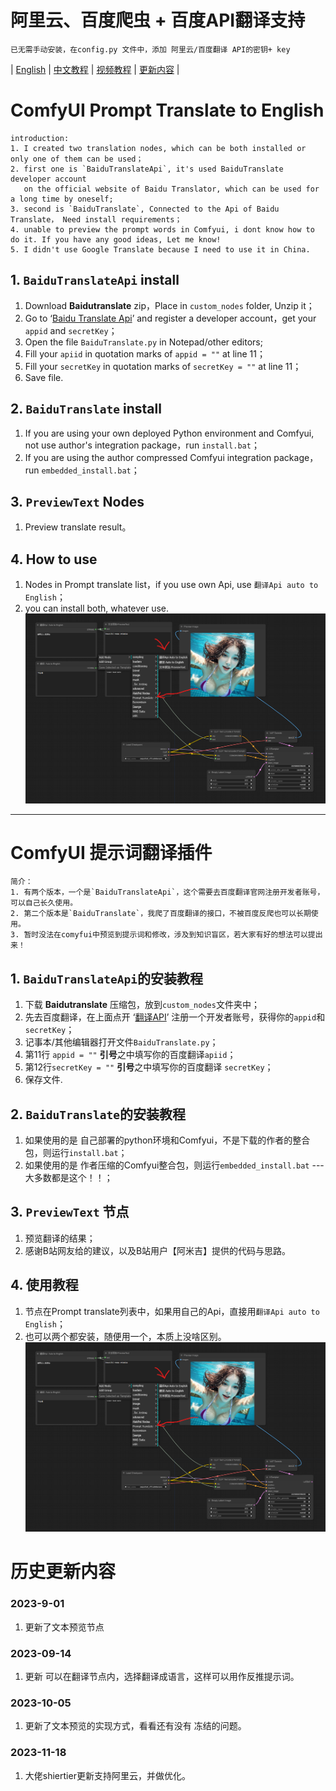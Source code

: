 # 阿里云、百度爬虫 + 百度API翻译支持
    已无需手动安装，在config.py 文件中，添加 阿里云/百度翻译 API的密钥+ key

 |  [English](#1-baidutranslateapi-install) | [中文教程](#comfyui-提示词翻译插件) | [视频教程](https://www.bilibili.com/video/BV1qw411Q7U9/?share_source=copy_web&vd_source=09df7e2da9d48d5fb9dcfe4ed69f071b) | [更新内容](#历史更新内容) |
# ComfyUI Prompt Translate to English
    introduction:
    1. I created two translation nodes, which can be both installed or only one of them can be used；
    2. first one is `BaiduTranslateApi`, it's used BaiduTranslate developer account 
       on the official website of Baidu Translator, which can be used for a long time by oneself;
    3. second is `BaiduTranslate`, Connected to the Api of Baidu Translate， Need install requirements；
    4. unable to preview the prompt words in Comfyui, i dont know how to do it. If you have any good ideas, Let me know!
    5. I didn't use Google Translate because I need to use it in China.
## 1. `BaiduTranslateApi` install
1. Download **Baidutranslate** zip，Place in `custom_nodes` folder, Unzip it；
2. Go to ‘[Baidu Translate Api](https://fanyi-api.baidu.com/?fr=pcHeader)’ and register a developer account，get your `appid` and `secretKey`；
3. Open the file `BaiduTranslate.py` in Notepad/other editors;
4. Fill your `apiid` in quotation marks of `appid = ""` at line 11；
4. Fill your `secretKey` in quotation marks of `secretKey = ""` at line 11；
6. Save file.
## 2. `BaiduTranslate` install
1. If you are using your own deployed Python environment and Comfyui, not use author's integration package，run `install.bat`；
2. If you are using the author compressed Comfyui integration package，run `embedded_install.bat`；

## 3. `PreviewText` Nodes
1. Preview translate result。

## 4. How to use
1. Nodes in Prompt translate list，if you use own Api, use `翻译Api auto to English`；
2. you can install both, whatever use.
![节点使用演示](./img/BaiduTranslate.png)
-----
# ComfyUI 提示词翻译插件
    简介：
    1. 有两个版本，一个是`BaiduTranslateApi`，这个需要去百度翻译官网注册开发者账号，可以自己长久使用。
    2. 第二个版本是`BaiduTranslate`，我爬了百度翻译的接口，不被百度反爬也可以长期使用。
    3. 暂时没法在comyfui中预览到提示词和修改，涉及到知识盲区，若大家有好的想法可以提出来！
## 1. `BaiduTranslateApi`的安装教程
1. 下载 **Baidutranslate** 压缩包，放到`custom_nodes`文件夹中；
2. 先去百度翻译，在上面点开 ‘[翻译API](https://fanyi-api.baidu.com/?fr=pcHeader)’ 注册一个开发者账号，获得你的`appid`和`secretKey`；
3. 记事本/其他编辑器打开文件`BaiduTranslate.py`；
4. 第11行 `appid = ""` **引号**之中填写你的百度翻译`apiid`；
5. 第12行`secretKey = ""`  **引号**之中填写你的百度翻译 `secretKey`；
6. 保存文件.
## 2. `BaiduTranslate`的安装教程
1. 如果使用的是 自己部署的python环境和Comfyui，不是下载的作者的整合包，则运行`install.bat`；
2. 如果使用的是 作者压缩的Comfyui整合包，则运行`embedded_install.bat` --- 大多数都是这个！！；

## 3. `PreviewText` 节点
1. 预览翻译的结果；
2. 感谢B站网友给的建议，以及B站用户【阿米吉】提供的代码与思路。

## 4. 使用教程
1. 节点在Prompt translate列表中，如果用自己的Api，直接用`翻译Api auto to English`；
2. 也可以两个都安装，随便用一个，本质上没啥区别。
![节点使用演示](./img/BaiduTranslate.png)

# 历史更新内容
### 2023-9-01
1. 更新了文本预览节点

### 2023-09-14
1. 更新 可以在翻译节点内，选择翻译成语言，这样可以用作反推提示词。

### 2023-10-05
1. 更新了文本预览的实现方式，看看还有没有 冻结的问题。

### 2023-11-18
1. 大佬shiertier更新支持阿里云，并做优化。
